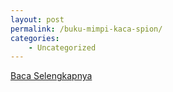 ```yaml
---
layout: post
permalink: /buku-mimpi-kaca-spion/
categories:
    - Uncategorized
---
```


[Baca Selengkapnya](/02)